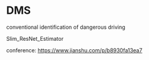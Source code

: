 # DMS
conventional identification of dangerous driving

Slim_ResNet_Estimator

conference:
   https://www.jianshu.com/p/b8930fa13ea7
